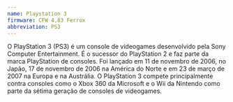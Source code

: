 ```yaml
---
name: Playstation 3
firmware: CFW 4.83 Ferrox
abbreviation: PS3
---
```


O PlayStation 3 (PS3) é um console de videogames desenvolvido pela Sony Computer Entertainment. É o sucessor do PlayStation 2 e faz parte da marca PlayStation de consoles. Foi lançado em 11 de novembro de 2006, no Japão, 17 de novembro de 2006 na América do Norte e em 23 de março de 2007 na Europa e na Austrália. O PlayStation 3 compete principalmente contra consoles como o Xbox 360 da Microsoft e o Wii da Nintendo como parte da sétima geração de consoles de videogames.
